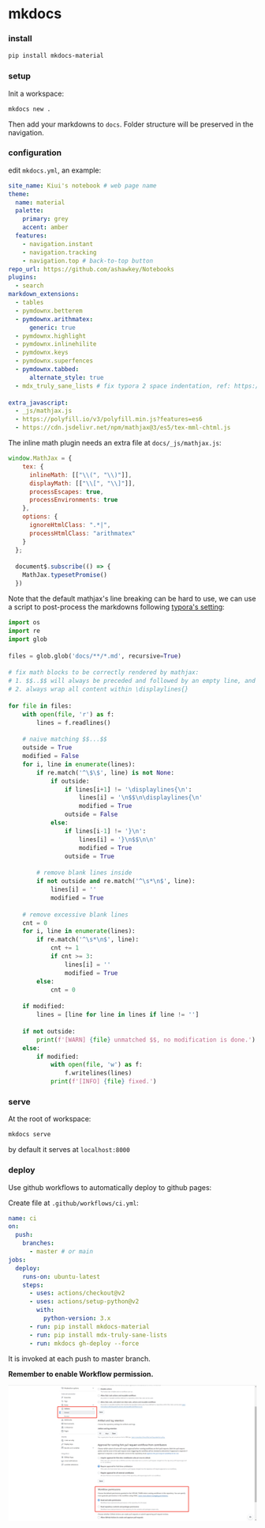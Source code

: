 # mkdocs

### install

```bash
pip install mkdocs-material
```


### setup

Init a workspace:

```bash
mkdocs new .
```

Then add your markdowns to `docs`. Folder structure will be preserved in the navigation.


### configuration

edit `mkdocs.yml`, an example:

```yaml
site_name: Kiui's notebook # web page name
theme:
  name: material
  palette:
    primary: grey
    accent: amber
  features:
    - navigation.instant
    - navigation.tracking
    - navigation.top # back-to-top button
repo_url: https://github.com/ashawkey/Notebooks
plugins:
  - search
markdown_extensions:
  - tables  
  - pymdownx.betterem
  - pymdownx.arithmatex:
      generic: true  
  - pymdownx.highlight
  - pymdownx.inlinehilite
  - pymdownx.keys
  - pymdownx.superfences  
  - pymdownx.tabbed:
      alternate_style: true 
  - mdx_truly_sane_lists # fix typora 2 space indentation, ref: https://github.com/mkdocs/mkdocs/issues/545

extra_javascript:
  - _js/mathjax.js
  - https://polyfill.io/v3/polyfill.min.js?features=es6
  - https://cdn.jsdelivr.net/npm/mathjax@3/es5/tex-mml-chtml.js      
```

The inline math plugin needs an extra file at `docs/_js/mathjax.js`:

```js
window.MathJax = {
    tex: {
      inlineMath: [["\\(", "\\)"]],
      displayMath: [["\\[", "\\]"]],
      processEscapes: true,
      processEnvironments: true
    },
    options: {
      ignoreHtmlClass: ".*|",
      processHtmlClass: "arithmatex"
    }
  };
  
  document$.subscribe(() => {
    MathJax.typesetPromise()
  })
```

Note that the default mathjax's line breaking can be hard to use, we can use a script to post-process the markdowns following [typora's setting](https://support.typora.io/Math/):
```python
import os
import re
import glob

files = glob.glob('docs/**/*.md', recursive=True)

# fix math blocks to be correctly rendered by mathjax:
# 1. $$..$$ will always be preceded and followed by an empty line, and there is no blank line inside.
# 2. always wrap all content within \displaylines{}

for file in files:
    with open(file, 'r') as f:
        lines = f.readlines()

    # naive matching $$...$$
    outside = True
    modified = False
    for i, line in enumerate(lines):
        if re.match('^\$\$', line) is not None:
            if outside:
                if lines[i+1] != '\displaylines{\n':
                    lines[i] = '\n$$\n\displaylines{\n'
                    modified = True
                outside = False
            else:
                if lines[i-1] != '}\n':
                    lines[i] = '}\n$$\n\n'
                    modified = True
                outside = True

        # remove blank lines inside
        if not outside and re.match('^\s*\n$', line):
            lines[i] = ''
            modified = True
            
    # remove excessive blank lines
    cnt = 0
    for i, line in enumerate(lines):
        if re.match('^\s*\n$', line):
            cnt += 1
            if cnt >= 3:
                lines[i] = ''
                modified = True
        else:
            cnt = 0

    if modified:
        lines = [line for line in lines if line != '']
    
    if not outside:
        print(f'[WARN] {file} unmatched $$, no modification is done.')
    else:
        if modified:
            with open(file, 'w') as f:
                f.writelines(lines)
            print(f'[INFO] {file} fixed.')
```


### serve

At the root of workspace:

```bash
mkdocs serve
```

by default it serves at `localhost:8000`


### deploy

Use github workflows to automatically deploy to github pages:

Create file at `.github/workflows/ci.yml`:

```yaml
name: ci 
on:
  push:
    branches: 
      - master # or main
jobs:
  deploy:
    runs-on: ubuntu-latest
    steps:
      - uses: actions/checkout@v2
      - uses: actions/setup-python@v2
        with:
          python-version: 3.x
      - run: pip install mkdocs-material
      - run: pip install mdx-truly-sane-lists
      - run: mkdocs gh-deploy --force
```

It is invoked at each push to master branch.

**Remember to enable Workflow permission.**

![](./assets/enable_workflow.png)
